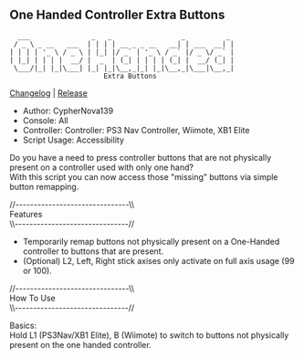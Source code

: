 ## One Handed Controller Extra Buttons 
```  
  ___               _   _                 _          _
 / _ \ _ __   ___  | | | | __ _ _ __   __| | ___  __| |
| | | | '_ \ / _ \ | |_| |/ _` | '_ \ / _` |/ _ \/ _` |
| |_| | | | |  __/ |  _  | (_| | | | | (_| |  __/ (_| |
 \___/|_| |_|\___| |_| |_|\__,_|_| |_|\__,_|\___|\__,_|
                       Extra Buttons                  
```  
[Changelog](Changelog.md) | [Release](One%20Handed%20Controller%20Extra%20Buttons.gpc)  
  
- Author: CypherNova139		  
- Console: All  
- Controller: Controller: PS3 Nav Controller, Wiimote, XB1 Elite    
- Script Usage: Accessibility  
  
  
Do you have a need to press controller buttons that are not physically present on a controller used with only one hand?   
With this script you can now access those "missing" buttons via simple button remapping.  
  
//\-\-\-\-\-\-\-\-\-\-\-\-\-\-\-\-\-\-\-\-\-\-\-\-\-\-\-\-\-\-\-\\\\  
		  Features  
\\\\\-\-\-\-\-\-\-\-\-\-\-\-\-\-\-\-\-\-\-\-\-\-\-\-\-\-\-\-\-\-\-//  
  
- Temporarily remap buttons not physically present on a One-Handed controller to buttons that are present.
- (Optional) L2, Left, Right stick axises only activate on full axis usage (99 or 100). 
  
//\-\-\-\-\-\-\-\-\-\-\-\-\-\-\-\-\-\-\-\-\-\-\-\-\-\-\-\-\-\-\-\\\\  
		  How To Use  
\\\\\-\-\-\-\-\-\-\-\-\-\-\-\-\-\-\-\-\-\-\-\-\-\-\-\-\-\-\-\-\-\-//  
  
Basics:  
   Hold L1 (PS3Nav/XB1 Elite), B (Wiimote) to switch to buttons not physically present on the one handed controller. 
  
